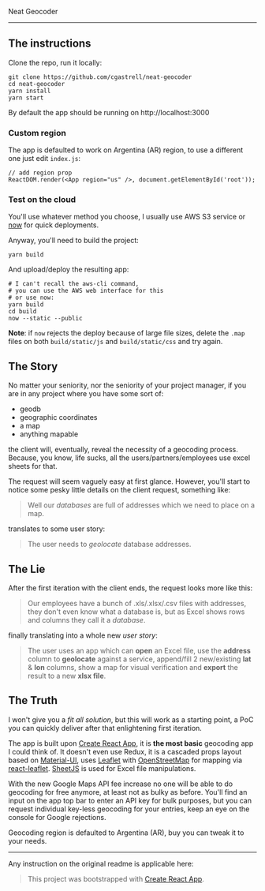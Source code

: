 Neat Geocoder

----------------
## The instructions

Clone the repo, run it locally:
```
git clone https://github.com/cgastrell/neat-geocoder
cd neat-geocoder
yarn install
yarn start
```

By default the app should be running on http://localhost:3000

### Custom region

The app is defaulted to work on Argentina (AR) region, to use a different one
just edit `index.js`:
```
// add region prop
ReactDOM.render(<App region="us" />, document.getElementById('root'));
```

### Test on the cloud
You'll use whatever method you choose, I usually use AWS S3 service or [now][7]
for quick deployments.

Anyway, you'll need to build the project:
```
yarn build
```

And upload/deploy the resulting app:
```
# I can't recall the aws-cli command,
# you can use the AWS web interface for this
# or use now:
yarn build
cd build
now --static --public
```

**Note**: if `now` rejects the deploy because of large file sizes,
delete the `.map` files on both `build/static/js` and `build/static/css`
and try again.

## The Story
No matter your seniority, nor the seniority of your project manager, if you
are in any project where you have some sort of:

  - geodb
  - geographic coordinates
  - a map
  - anything mapable

the client will, eventually, reveal the necessity of a geocoding process.
Because, you know, life sucks, all the users/partners/employees use
excel sheets for that.

The request will seem vaguely easy at first glance. However, you'll start
to notice some pesky little details on the client request, something like:

> Well our _databases_ are full of addresses which we need to place on a map.

translates to some user story:

> The user needs to _geolocate_ database addresses.

## The Lie
After the first iteration with the client ends, the request looks more like this:

> Our employees have a bunch of .xls/.xlsx/.csv files with addresses, they don't
even know what a database is, but as Excel shows rows and columns they call it
a _database_.

finally translating into a whole new _user story_:

> The user uses an app which can **open** an Excel file, use the
**address** column to **geolocate** against a service, append/fill 2 new/existing
**lat** & **lon** columns, show a map for visual verification and **export** the
result to a new **xlsx file**.

## The Truth
I won't give you a _fit all solution_, but this will work as a starting point,
a PoC you can quickly deliver after that enlightening first iteration.

The app is built upon [Create React App][1], it is **the most basic** geocoding
app I could think of. It doesn't even use Redux, it is a cascaded props layout
based on [Material-UI][2], uses [Leaflet][5] with [OpenStreetMap][6] for mapping
via [react-leaflet][4]. [SheetJS][3] is used for Excel file manipulations.

With the new Google Maps API fee increase no one will be able to do geocoding
for free anymore, at least not as bulky as before. You'll find an input on the
app top bar to enter an API key for bulk purposes, but you can request individual
key-less geocoding for your entries, keep an eye on the console for Google
rejections.

Geocoding region is defaulted to Argentina (AR), buy you can tweak it to your needs.

------------------

Any instruction on the original readme is applicable here:

> This project was bootstrapped with [Create React App][1].

[1]: https://github.com/facebookincubator/create-react-app
[2]: https://material-ui.com
[3]: https://github.com/SheetJS/js-xlsx
[4]: https://github.com/PaulLeCam/react-leaflet
[5]: https://leafletjs.com/
[6]: https://www.openstreetmap.org/#map=4/-40.44/-63.59
[7]: https://zeit.co/now
